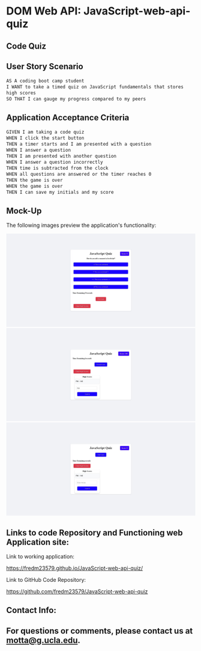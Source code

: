 # DOM Web API: JavaScript-web-api-quiz 

## Code Quiz

## User Story Scenario

```
AS A coding boot camp student
I WANT to take a timed quiz on JavaScript fundamentals that stores high scores
SO THAT I can gauge my progress compared to my peers
```

## Application Acceptance Criteria

```
GIVEN I am taking a code quiz
WHEN I click the start button
THEN a timer starts and I am presented with a question
WHEN I answer a question
THEN I am presented with another question
WHEN I answer a question incorrectly
THEN time is subtracted from the clock
WHEN all questions are answered or the timer reaches 0
THEN the game is over
WHEN the game is over
THEN I can save my initials and my score
```

## Mock-Up

The following images preview the application's functionality:

![A user clicks through an interactive coding quiz, then enters initials to save the high score before resetting and starting over.](./assets/imgs/img3.jpeg)
![A user clicks through an interactive coding quiz, then enters initials to save the high score before resetting and starting over.](./assets/imgs/img2.jpeg)
![A user clicks through an interactive coding quiz, then enters initials to save the high score before resetting and starting over.](./assets/imgs/img1.jpeg)

## Links to code Repository and Functioning web Application site: 


 Link to working application: 

  https://fredm23579.github.io/JavaScript-web-api-quiz/

 Link to GitHub Code Repository: 
 
  https://github.com/fredm23579/JavaScript-web-api-quiz

  ## Contact Info:
  For questions or comments, please contact us at motta@g.ucla.edu.
  ---



